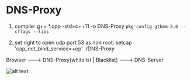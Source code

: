 # DNS-Proxy

1. compile:
g++ *.cpp -std=c++11 -o DNS-Proxy `pkg-config gtkmm-3.0 --cflags --libs`

2. set right to open udp port 53 as non root:
setcap 'cap_net_bind_service=+ep' ./DNS-Proxy

Browser ---> DNS-Proxy(whitelist | Blacklist) ---> DNS-Server

![alt text](https://github.com/bitspalter/DNS-Proxy/blob/DNS-Proxy.png)
